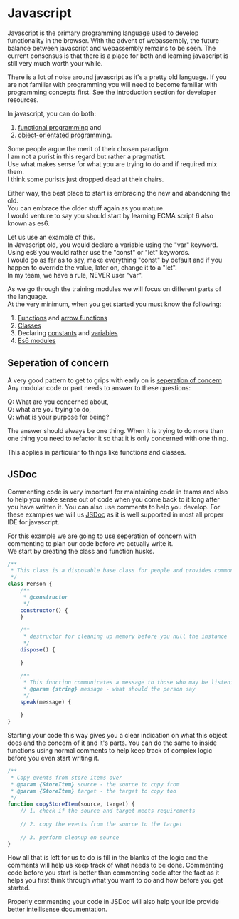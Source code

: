 # Javascript
Javascript is the primary programming language used to develop functionality in the browser. With the advent of webassembly, the future balance between javascript and webassembly remains to be seen. The current consensus is that there is a place for both and learning javascript is still very much worth your while.

There is a lot of noise around javascript as it's a pretty old language. 
If you are not familiar with programming you will need to become familiar with programming concepts first. See the introduction section for developer resources. 

In javascript, you can do both: 

1. [functional programming](https://en.wikipedia.org/wiki/Functional_programming) and 
1. [object-orientated programming](https://en.wikipedia.org/wiki/Object-oriented_programming). 

Some people argue the merit of their chosen paradigm.  
I am not a purist in this regard but rather a pragmatist.  
Use what makes sense for what you are trying to do and if required mix them.  
I think some purists just dropped dead at their chairs.

Either way, the best place to start is embracing the new and abandoning the old.  
You can embrace the older stuff again as you mature.  
I would venture to say you should start by learning ECMA script 6 also known as es6.

Let us use an example of this.  
In Javascript old, you would declare a variable using the "var" keyword.  
Using es6 you would rather use the "const" or "let" keywords.  
I would go as far as to say, make everything "const" by default and if you happen to override the value, later on, change it to a "let".  
In my team, we have a rule, NEVER user "var".  

As we go through the training modules we will focus on different parts of the language.  
At the very minimum, when you get started you must know the following:

1. [Functions](https://developer.mozilla.org/en-US/docs/Web/JavaScript/Guide/Functions) and [arrow functions](https://developer.mozilla.org/en-US/docs/Web/JavaScript/Reference/Functions/Arrow_functions)
1. [Classes](https://developer.mozilla.org/en-US/docs/Web/JavaScript/Reference/Classes)
1. Declaring [constants](https://developer.mozilla.org/en-US/docs/Web/JavaScript/Reference/Statements/const) and [variables](https://developer.mozilla.org/en-US/docs/Web/JavaScript/Reference/Statements/let)
1. [Es6 modules](https://developer.mozilla.org/en-US/docs/Web/JavaScript/Guide/Modules)

## Seperation of concern
A very good pattern to get to grips with early on is [seperation of concern](https://en.wikipedia.org/wiki/Separation_of_concerns)  
Any modular code or part needs to answer to these questions:  

Q: What are you concerned about,   
Q: what are you trying to do,  
Q: what is your purpose for being?   

The answer should always be one thing.
When it is trying to do more than one thing you need to refactor it so that it is only concerned with one thing.

This applies in particular to things like functions and classes.

## JSDoc
Commenting code is very important for maintaining code in teams and also to help you make sense out of code when you come back to it long after you have written it. You can also use comments to help you develop. For these examples we will us [JSDoc](https://jsdoc.app/) as it is well supported in most all proper IDE for javascript.

For this example we are going to use seperation of concern with commenting to plan our code before we actually write it.  
We start by creating the class and function husks.  

```js
/**
 * This class is a disposable base class for people and provides common features for all people
 */
class Person {
    /**
     * @constructor
     */
    constructor() {
    }

    /**
     * destructor for cleaning up memory before you null the instance
     */
    dispose() {

    }

    /**
     * This function communicates a message to those who may be listening
     * @param {string} message - what should the person say
     */
    speak(message) {

    }
}
```

Starting your code this way gives you a clear indication on what this object does and the concern of it and it's parts.
You can do the same to inside functions using normal comments to help keep track of complex logic before you even start writing it.

```js
/**
 * Copy events from store items over
 * @param {StoreItem} source - the source to copy from  
 * @param {StoreItem} target - the target to copy too
 */
function copyStoreItem(source, target) {
    // 1. check if the source and target meets requirements
    
    // 2. copy the events from the source to the target
    
    // 3. perform cleanup on source
}
```

How all that is left for us to do is fill in the blanks of the logic and the comments will help us keep track of what needs to be done.
Commenting code before you start is better than commenting code after the fact as it helps you first think through what you want to do and how before you get started.

Properly commenting your code in JSDoc will also help your ide provide better intellisense documentation.
